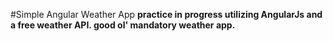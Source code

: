 #Simple Angular Weather App
**practice in progress utilizing AngularJs and a free weather API. good ol' mandatory weather app.**
